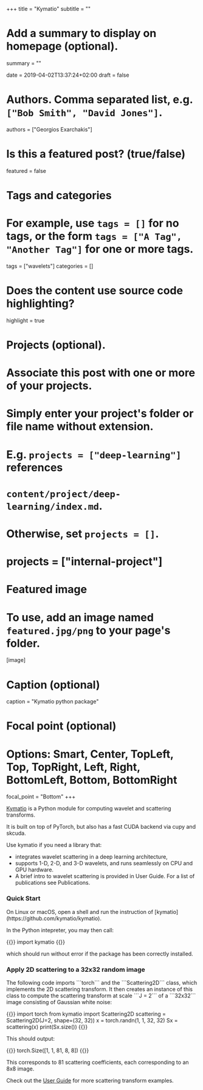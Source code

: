 +++
title = "Kymatio"
subtitle = ""

# Add a summary to display on homepage (optional).
summary = ""

date = 2019-04-02T13:37:24+02:00
draft = false

# Authors. Comma separated list, e.g. `["Bob Smith", "David Jones"]`.
authors = ["Georgios Exarchakis"]

# Is this a featured post? (true/false)
featured = false

# Tags and categories
# For example, use `tags = []` for no tags, or the form `tags = ["A Tag", "Another Tag"]` for one or more tags.
tags = ["wavelets"]
categories = []

# Does the content use source code highlighting?
highlight = true

# Projects (optional).
#   Associate this post with one or more of your projects.
#   Simply enter your project's folder or file name without extension.
#   E.g. `projects = ["deep-learning"]` references 
#   `content/project/deep-learning/index.md`.
#   Otherwise, set `projects = []`.
# projects = ["internal-project"]

# Featured image
# To use, add an image named `featured.jpg/png` to your page's folder. 
[image]
  # Caption (optional)
  caption = "Kymatio python package"

  # Focal point (optional)
  # Options: Smart, Center, TopLeft, Top, TopRight, Left, Right, BottomLeft, Bottom, BottomRight
  focal_point = "Bottom"
+++

[Kymatio](https://kymat.io) is a Python module for computing wavelet and scattering transforms.


It is built on top of PyTorch, but also has a fast CUDA backend via cupy and skcuda.

Use kymatio if you need a library that:

- integrates wavelet scattering in a deep learning architecture,
- supports 1-D, 2-D, and 3-D wavelets, and runs seamlessly on CPU and GPU hardware.
- A brief intro to wavelet scattering is provided in User Guide. For a list of publications see Publications.

<h3>Quick Start</h3>
On Linux or macOS, open a shell and run the instruction of [kymatio](https://github.com/kymatio/kymatio).

In the Python intepreter, you may then call:


{{<highlight python>}}
import kymatio
{{</highlight>}}

which should run without error if the package has been correctly installed.

<h3>Apply 2D scattering to a 32x32 random image</h3>
The following code imports ```torch``` and the ```Scattering2D``` class, which implements the 2D scattering transform. It then creates an instance of this class to compute the scattering transform at scale ```J = 2``` of a ```32x32``` image consisting of Gaussian white noise:

{{<highlight python>}}
import torch
from kymatio import Scattering2D
scattering = Scattering2D(J=2, shape=(32, 32))
x = torch.randn(1, 1, 32, 32)
Sx = scattering(x)
print(Sx.size())
{{</highlight>}}

This should output:

{{<highlight python>}}
torch.Size([1, 1, 81, 8, 8])
{{</highlight>}}

This corresponds to 81 scattering coefficients, each corresponding to an 8x8 image.

Check out the [User Guide](https://www.kymat.io/userguide.html#user-guide) for more scattering transform examples.
